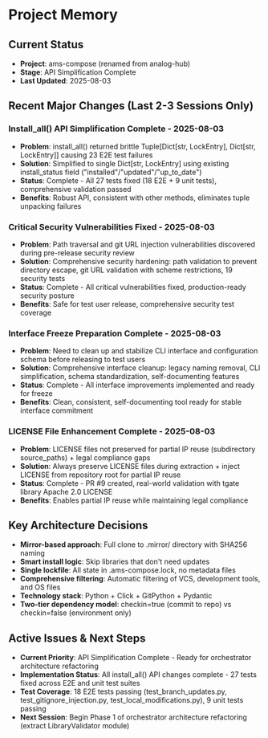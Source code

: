 # Project Memory

## Current Status
- **Project**: ams-compose (renamed from analog-hub)
- **Stage**: API Simplification Complete
- **Last Updated**: 2025-08-03

## Recent Major Changes (Last 2-3 Sessions Only)

### Install_all() API Simplification Complete - 2025-08-03
- **Problem**: install_all() returned brittle Tuple[Dict[str, LockEntry], Dict[str, LockEntry]] causing 23 E2E test failures
- **Solution**: Simplified to single Dict[str, LockEntry] using existing install_status field ("installed"/"updated"/"up_to_date")
- **Status**: Complete - All 27 tests fixed (18 E2E + 9 unit tests), comprehensive validation passed
- **Benefits**: Robust API, consistent with other methods, eliminates tuple unpacking failures

### Critical Security Vulnerabilities Fixed - 2025-08-03
- **Problem**: Path traversal and git URL injection vulnerabilities discovered during pre-release security review
- **Solution**: Comprehensive security hardening: path validation to prevent directory escape, git URL validation with scheme restrictions, 19 security tests
- **Status**: Complete - All critical vulnerabilities fixed, production-ready security posture
- **Benefits**: Safe for test user release, comprehensive security test coverage

### Interface Freeze Preparation Complete - 2025-08-03
- **Problem**: Need to clean up and stabilize CLI interface and configuration schema before releasing to test users
- **Solution**: Comprehensive interface cleanup: legacy naming removal, CLI simplification, schema standardization, self-documenting features
- **Status**: Complete - All interface improvements implemented and ready for freeze
- **Benefits**: Clean, consistent, self-documenting tool ready for stable interface commitment

### LICENSE File Enhancement Complete - 2025-08-03
- **Problem**: LICENSE files not preserved for partial IP reuse (subdirectory source_paths) + legal compliance gaps
- **Solution**: Always preserve LICENSE files during extraction + inject LICENSE from repository root for partial IP reuse
- **Status**: Complete - PR #9 created, real-world validation with tgate library Apache 2.0 LICENSE
- **Benefits**: Enables partial IP reuse while maintaining legal compliance

## Key Architecture Decisions
- **Mirror-based approach**: Full clone to .mirror/ directory with SHA256 naming
- **Smart install logic**: Skip libraries that don't need updates
- **Single lockfile**: All state in .ams-compose.lock, no metadata files
- **Comprehensive filtering**: Automatic filtering of VCS, development tools, and OS files
- **Technology stack**: Python + Click + GitPython + Pydantic
- **Two-tier dependency model**: checkin=true (commit to repo) vs checkin=false (environment only)

## Active Issues & Next Steps
- **Current Priority**: API Simplification Complete - Ready for orchestrator architecture refactoring
- **Implementation Status**: All install_all() API changes complete - 27 tests fixed across E2E and unit test suites
- **Test Coverage**: 18 E2E tests passing (test_branch_updates.py, test_gitignore_injection.py, test_local_modifications.py), 9 unit tests passing
- **Next Session**: Begin Phase 1 of orchestrator architecture refactoring (extract LibraryValidator module)